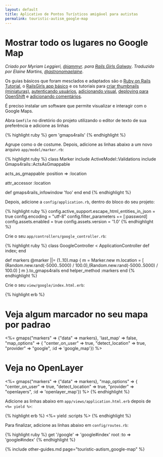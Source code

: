 ```yaml
---
layout: default
title: Aplicativo de Pontos Turísticos amigável para autistas
permalink: touristic-autism_google-map
---
```


# Mostrar todo os lugares no Google Map

*Criado por Myriam Leggieri, [@iammyr](https://twitter.com/iammyr)*.
*para [Rails Girls Galway](https://github.com/RailsGirlsGalway)*.
*Traduzido por Elaine Martins, [@astronomaelaine](https://twitter.com/astronomaelaine)*.

Os guias básicos que foram mesclados e adaptados são o [Ruby on Rails Tutorial](http://www.railstutorial.org/book), o [RailsGirls app básico](http://guides.railsgirls.com/app/) e os tutoriais para [criar thumbnails (miniaturas)](http://guides.railsgirls.com/thumbnails), [autenticando usuários](http://guides.railsgirls.com/devise/), [adicionando visual](http://guides.railsgirls.com/design), [deploying para OpenShift](http://guides.railsgirls.com/openshift/) e [adicionando comentários](http://guides.railsgirls.com/commenting).


É preciso instalar um software que permite visualizar e interagir com o Google Maps.

Abra `Gemfile` no diretório do projeto utilizando o editor de texto de sua preferência e adicione as linhas

{% highlight ruby %}
gem 'gmaps4rails'
{% endhighlight %}


Agrupe como o de costume. Depois, adicione as linhas abaixo a um novo arquivo `app/model/marker.rb`:

{% highlight ruby %}
class Marker
  include ActiveModel::Validations
  include Gmaps4rails::ActsAsGmappable

  acts_as_gmappable :position => :location

  attr_accessor :location

  def gmaps4rails_infowindow
    'foo'
  end
end
{% endhighlight %}

Depois, adicione a `config/application.rb`, dentro do bloco do seu projeto:

{% highlight ruby %}
config.active_support.escape_html_entities_in_json = true
config.encoding = "utf-8"
config.filter_parameters += [:password]
config.assets.enabled = true
config.assets.version = '1.0'
{% endhighlight %}

Crie o seu `app/controllers/google_controller.rb`:

{% highlight ruby %}
class GoogleController < ApplicationController
  def index; end

  def markers
    @marker ||= (1..10).map {
      m = Marker.new
      m.location = [ (Random.new.rand(-5000..5000) / 100.0),(Random.new.rand(-5000..5000) / 100.0) ]
      m
    }.to_gmaps4rails
  end
  helper_method :markers
end
{% endhighlight %}

Crie o seu `view/google/index.html.erb`:

{% highlight erb %}
<h1>Veja algum marcador no seu mapa por padrao</h1>
<div class="google_map"></div>
<%= gmaps("markers" => {"data" => markers},
          'last_map' => false,
          "map_options" =>  {
            "center_on_user" => true,
            "detect_location" => true,
            "provider" => "google", :id => 'google_map'}) %>

<h1>Veja no OpenLayer</h1>
<div class="openlayer_map"></div>

<%= gmaps("markers" => {"data" => markers},
          "map_options" =>  {
  "center_on_user" => true,
  "detect_location" => true,
  "provider" => "openlayers", :id => 'openlayer_map'}) %>
{% endhighlight %}

Adicione as linhas abaixo em `app/views/application.html.erb` depois de `<%= yield %>`:

{% highlight erb %}
<%= yield :scripts %>
{% endhighlight %}

Para finalizar, adicione as linhas abaixo em `config/routes.rb`:

{% highlight ruby %}
  get '/google' => 'google#index'
  root :to => 'google#index'
{% endhighlight %}

{% include other-guides.md page="touristic-autism_google-map" %}
